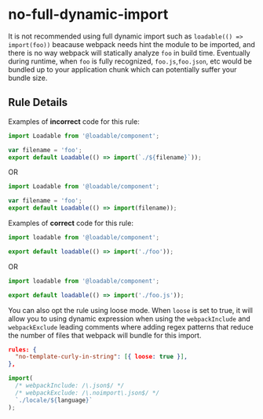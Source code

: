 # no-full-dynamic-import

It is not recommended using full dynamic import such as `loadable(() => import(foo))` beacause webpack needs hint the module to be imported, and there is no way webpack will statically analyze `foo` in build time. Eventually during runtime, when `foo` is fully recognized, `foo.js`,`foo.json`, etc would be bundled up to your application chunk which can potentially suffer your bundle size.

## Rule Details

Examples of **incorrect** code for this rule:

```js
import Loadable from '@loadable/component';

var filename = 'foo';
export default Loadable(() => import(`./${filename}`));
```

OR

```js
import Loadable from '@loadable/component';

var filename = 'foo';
export default Loadable(() => import(filename));
```

Examples of **correct** code for this rule:

```js
import loadable from '@loadable/component';

export default loadable(() => import('./foo'));
```

OR

```js
import loadable from '@loadable/component';

export default loadable(() => import('./foo.js'));
```

You can also opt the rule using loose mode. When `loose` is set to true, it will allow you to using dynamic expression when using the `webpackInclude` and `webpackExclude` leading comments where adding regex patterns that reduce the number of files that webpack will bundle for this import.

```json
rules: {
  "no-template-curly-in-string": [{ loose: true }],
},
```

```js
import(
  /* webpackInclude: /\.json$/ */
  /* webpackExclude: /\.noimport\.json$/ */
  `./locale/${language}`
);
```
